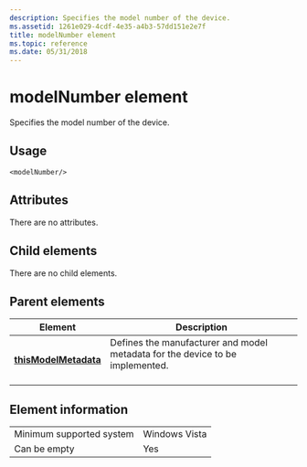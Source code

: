 ```yaml
---
description: Specifies the model number of the device.
ms.assetid: 1261e029-4cdf-4e35-a4b3-57dd151e2e7f
title: modelNumber element
ms.topic: reference
ms.date: 05/31/2018
---
```


# modelNumber element

Specifies the model number of the device.

## Usage

``` syntax
<modelNumber/>
```

## Attributes

There are no attributes.

## Child elements

There are no child elements.

## Parent elements



| Element                                                   | Description                                                                                          |
|-----------------------------------------------------------|------------------------------------------------------------------------------------------------------|
| [**thisModelMetadata**](thismodelmetadata.md)<br/> | Defines the manufacturer and model metadata for the device to be implemented.<br/> <br/> |



## Element information



|                                     |               |
|-------------------------------------|---------------|
| Minimum supported system<br/> | Windows Vista |
| Can be empty                        | Yes           |



 

 





